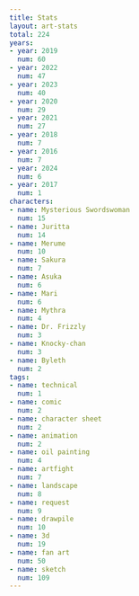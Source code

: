 ```yaml
---
title: Stats
layout: art-stats
total: 224
years:
- year: 2019
  num: 60
- year: 2022
  num: 47
- year: 2023
  num: 40
- year: 2020
  num: 29
- year: 2021
  num: 27
- year: 2018
  num: 7
- year: 2016
  num: 7
- year: 2024
  num: 6
- year: 2017
  num: 1
characters:
- name: Mysterious Swordswoman
  num: 15
- name: Juritta
  num: 14
- name: Merume
  num: 10
- name: Sakura
  num: 7
- name: Asuka
  num: 6
- name: Mari
  num: 6
- name: Mythra
  num: 4
- name: Dr. Frizzly
  num: 3
- name: Knocky-chan
  num: 3
- name: Byleth
  num: 2
tags:
- name: technical
  num: 1
- name: comic
  num: 2
- name: character sheet
  num: 2
- name: animation
  num: 2
- name: oil painting
  num: 4
- name: artfight
  num: 7
- name: landscape
  num: 8
- name: request
  num: 9
- name: drawpile
  num: 10
- name: 3d
  num: 19
- name: fan art
  num: 50
- name: sketch
  num: 109
---
```

